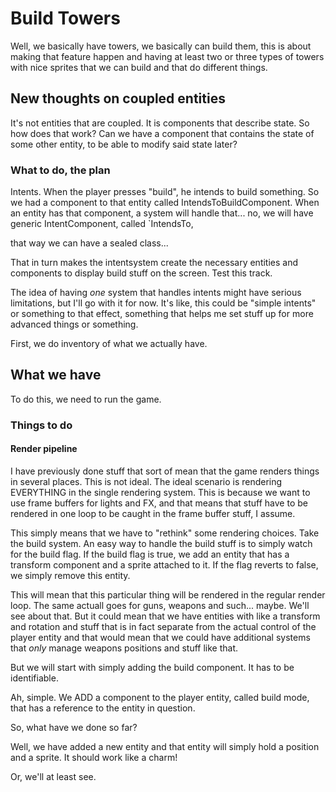 # Build Towers
Well, we basically have towers, we basically can build them, this is about making that feature happen and having at least two or three types of towers with nice sprites that we can build and that do different things.
## New thoughts on coupled entities
It's not entities that are coupled. It is components that describe state. So how does that work? Can we have a component that contains the state of some other entity, to be able to modify said state later? 


### What to do, the plan
Intents. When the player presses "build", he intends to build something. So we had a component to that entity called IntendsToBuildComponent. 
When an entity has that component, a system will handle that... no, we will have generic IntentComponent, called 
`IntendsTo<Build>,

that way we can have a sealed class...

That in turn makes the intentsystem create the necessary entities and components to display build stuff on the screen. Test this track.

The idea of having *one* system that handles intents might have serious limitations, but I'll go with it for now. It's like, this could be "simple intents" or something to that effect, something that helps me set stuff up for more advanced things or something. 


First, we do inventory of what we actually have.

## What we have

To do this, we need to run the game.


### Things to do
#### Render pipeline
I have previously done stuff that sort of mean that the game renders things in several places. This is not ideal. The ideal scenario is rendering EVERYTHING in the single rendering system. This is because we want to use frame buffers for lights and FX, and that means that stuff have to be rendered in one loop to be caught in the frame buffer stuff, I assume. 

This simply means that we have to "rethink" some rendering choices. Take the build system. An easy way to handle the build stuff is to simply watch for the build flag. If the build flag is true, we add an entity that has a transform component and a sprite attached to it. If the flag reverts to false, we simply remove this entity. 

This will mean that this particular thing will be rendered in the regular render loop.
The same actuall goes for guns, weapons and such... maybe. We'll see about that. But it could mean that we have entities with like a transform and rotation and stuff that is in fact separate from the actual control of the player entity and that would mean that we could have additional systems that *only* manage weapons positions and stuff like that.

But we will start with simply adding the build component. It has to be identifiable.

Ah, simple. We ADD a component to the player entity, called build mode, that has a reference to the entity in question. 

So, what have we done so far? 

Well, we have added a new entity and that entity will simply hold a position and a sprite. It should work like a charm!

Or, we'll at least see.

